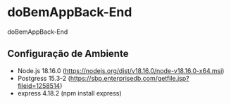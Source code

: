 # doBemAppBack-End
doBemAppBack-End

## Configuração de Ambiente
- Node.js 18.16.0 (https://nodejs.org/dist/v18.16.0/node-v18.16.0-x64.msi)
- Postgress 15.3-2 (https://sbp.enterprisedb.com/getfile.jsp?fileid=1258514)
- express 4.18.2 (npm install express)
